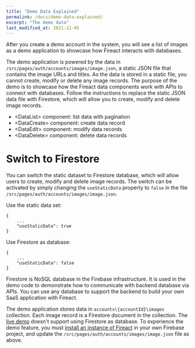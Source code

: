 ```yaml
---
title: "Demo Data Explained"
permalink: /docs/demo-data-explained/
excerpt: "The demo data"
last_modified_at: 2021-11-05
---
```


After you create a demo account in the system, you will see a list of images as a demo application to showcase how Fireact interacts with databases.

The demo application is powered by the data in `/src/pages/auth/accounts/images/image.json`, a static JSON file that contains the image URLs and titles. As the data is stored in a static file, you cannot create, modify or delete any image records. The purpose of the demo is to showcase how the Fireact data components work with APIs to connect with databases. Follow the instructions to replace the static JSON data file with Firestore, which will allow you to create, modify and delete image records.

- &lt;DataList&gt; component: list data with pagination
- &lt;DataCreate&gt; component: create data record
- &lt;DataEdit&gt; component: modify data records
- &lt;DataDelete&gt; component: delete data records

# Switch to Firestore

You can switch the static dataset to Firestore database, which will allow users to create, modify and delete image records. The switch can be activated by simply changing the `useStaticData` property to `false` in the file `/src/pages/auth/accounts/images/image.json`.


Use the static data set:
```
{
    ...
    "useStaticData": true
}
```

Use Firestore as database:
```
{
    ...
    "useStaticData": false
}
```

Firestore is NoSQL database in the Firebase infrastructure. It is used in the demo code to demonstrate how to communicate with backend database via APIs. You can use any database to support the backend to build your own SaaS application with Fireact.

The demo application stores data in `accounts\{accountId}\images` collection. Each image record is a Firestore document in the collection. The [live demo](https://demo.fireact.dev) doesn't support using Firestore as database. To experience the demo feature, you must [install an instance of Fireact](/docs/installation/) in your own Firebase project, and update the `/src/pages/auth/accounts/images/image.json` file as above.